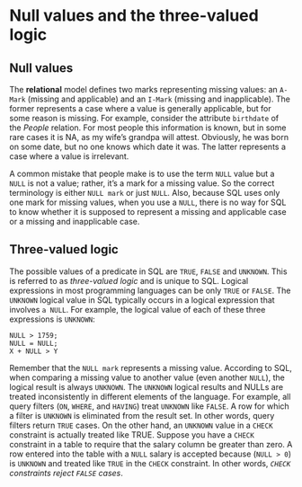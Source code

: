 # Null values and the three-valued logic

## Null values

The **relational** model defines two marks representing missing values: an `A-Mark` (missing and applicable) and an `I-Mark` (missing and inapplicable). The former represents a case where a value is generally applicable, but for some reason is missing. For example, consider the attribute `birthdate` of the _People_ relation. For most people this information is known, but in some rare cases it is NA, as my wife’s grandpa will attest. Obviously, he was born on some date, but no one knows which date it was. The latter represents a case where a value is irrelevant.

A common mistake that people make is to use the term `NULL` value but a `NULL` is not a value; rather, it’s a mark for a missing value. So the correct terminology is either `NULL mark` or just `NULL`. Also, because SQL uses only one mark for missing values, when you use a `NULL`, there is no way for SQL to know whether it is supposed to represent a missing and applicable case or a missing and inapplicable case.

## Three-valued logic

The possible values of a predicate in SQL are `TRUE`, `FALSE` and `UNKNOWN`. This is referred to as *three-valued logic* and is unique to SQL. Logical expressions in most programming languages can be only `TRUE` or `FALSE`. The `UNKNOWN` logical value in SQL typically occurs in a logical expression that involves `a NULL`. For example, the logical value of each of these three expressions is `UNKNOWN`:

```
NULL > 1759;
NULL = NULL;
X + NULL > Y
```

Remember that the `NULL mark` represents a missing value. According to SQL, when comparing a missing value to another value (even another `NULL`), the logical result is always `UNKNOWN`.
The `UNKNOWN` logical results and NULLs are treated inconsistently in different elements of the language. For example, all query filters (`ON`, `WHERE`, and `HAVING`) treat `UNKNOWN` like `FALSE`. A row for which a filter is `UNKNOWN` is eliminated from the result set. In other words, query filters return `TRUE` cases. On the other hand, an `UNKNOWN` value in a `CHECK` constraint is actually treated like TRUE. Suppose you have a `CHECK` constraint in a table to require that the salary column be greater than zero. A row entered into the table with a `NULL` salary is accepted because (`NULL > 0`) is `UNKNOWN` and treated like `TRUE` in the `CHECK` constraint. In other words, _`CHECK` constraints reject `FALSE` cases_.

